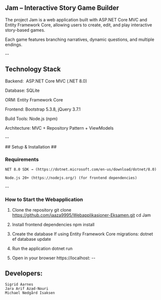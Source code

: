## Jam – Interactive Story Game Builder ##

  The project Jam is a web application built with ASP.NET Core MVC and Entity Framework Core, 
  allowing users to create, edit, and play interactive story-based games.
  
  Each game features branching narratives, dynamic questions, and multiple endings.

--

## Technology Stack ##

  Backend:  ASP.NET Core MVC (.NET 8.0)
  
  Database: SQLite
  
  ORM: Entity Framework Core
  
  Frontend: Bootstrap 5.3.8, jQuery 3.7.1
  
  Build Tools: Node.js (npm)
  
  Architecture: MVC + Repository Pattern + ViewModels

--

## Setup & Installation ##

  ### Requirements ###
  
  	NET 8.0 SDK → (https://dotnet.microsoft.com/en-us/download/dotnet/8.0)
  	
  	Node.js 20+ (https://nodejs.org/) (for frontend dependencies)
  --
  
  ### How to Start the Webapplication ###
  
  1. Clone the repository
  		git clone https://github.com/jaaza9995/Webapplikasjoner-Eksamen.git
  		cd Jam
  
  2. Install frontend dependencies
  		npm install
  
  3. Create the database
  		If using Entity Framework Core migrations:
  			dotnet ef database update
  
  4. Run the application
  		dotnet run
  
  5. Open in your browser
  		https://localhost:<port-number>
--

## Developers: ##

	Sigrid Aarnes
	Jara Arif Azad-Nouri 
	Michael Nedgård Isaksen
